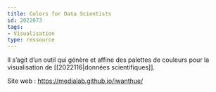 ```yaml
---
title: Colors for Data Scientists
id: 2022073
tags:
- Visualisation
type: ressource
---
```


Il s’agit d’un outil qui génère et affine des palettes de couleurs pour la visualisation de [[2022116|données scientifiques]].

Site web : <https://medialab.github.io/iwanthue/>

